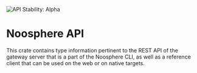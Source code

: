 ![API Stability: Alpha](https://img.shields.io/badge/API%20Stability-Alpha-red)

# Noosphere API

This crate contains type information pertinent to the REST API of the gateway
server that is a part of the Noosphere CLI, as well as a reference client that
can be used on the web or on native targets.
